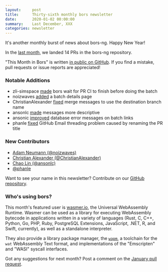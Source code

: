 ```yaml
---
layout:     post
title:      Thirty-sixth monthly bors newsletter
date:       2020-01-02 00:00:00
summary:    Last December, XXX
categories: newsletter
---
```


It's another monthly burst of news about bors-ng. Happy New Year!

In the [last month](https://github.com/bors-ng/bors-ng/pulls?utf8=%E2%9C%93&q=is%3Apr%20is%3Amerged%20closed%3A2019-12-01..2019-12-31),
we landed 14 PRs in the bors-ng repository.

"This Month in Bors" is written [in public on GitHub][GitHub for TMiB].
If you find a mistake, pull requests or issue reports are appreciated!

[GitHub for TMiB]: https://github.com/bors-ng/bors-ng.github.io


### Notable Additions

* zli-simspace [made](https://github.com/bors-ng/bors-ng/pull/785) bors wait for PR CI to finish before doing the batch
* noizwaves [added](https://github.com/bors-ng/bors-ng/pull/834) a batch details page
* ChristianAlexander [fixed](https://github.com/bors-ng/bors-ng/pull/823) merge messages to use the destination branch name
* ansonlc [made](https://github.com/bors-ng/bors-ng/pull/824) messages more descriptive
* ansonic [improved](https://github.com/bors-ng/bors-ng/pull/838) database error messages on batch links
* phanle [fixed](https://github.com/bors-ng/bors-ng/pull/832) GitHub Email threading problem caused by renaming the PR title


### New Contributors

* [Adam Neumann (@noizwaves)](https://github.com/noizwaves)
* [Christian Alexander (@ChristianAlexander)](https://github.com/ChristianAlexander)
* [Chao Lin (@ansonlc)](https://github.com/ansonlc)
* [@phanle](https://github.com/phanle)

Want to see your name in this newsletter? Contribute on our [GitHub repository](https://github.com/bors-ng/bors-ng).


### Who's using bors?

This month's featured user is [wasmer.io](https://github.com/wasmerio/wasmer), the Universal WebAssembly Runtime. Wasmer can be used as a library for executing WebAssembly bytecode in applications written in a variety of languages (Rust, C, C++, Python, Go, PHP, Ruby, PostgreSQL Extensions, JavaScript, .NET, R, and Swift, currently), as well as a standalone interpreter.

They also provide a library package manager, the [`wapm`](https://wapm.io/), a toolchain for the `wat` WebAssembly Text format, and implementations of the "Emscripten" and "WASI" syscall interfaces.

Got any suggestions for next month?
Post a comment on the [January pull request](https://github.com/bors-ng/bors-ng.github.io/pull/99).
